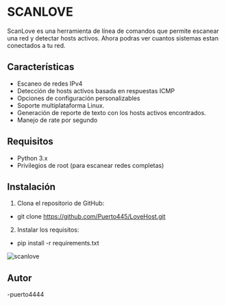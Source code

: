 # SCANLOVE

ScanLove es una herramienta de línea de comandos que permite escanear una red y detectar hosts activos. Ahora podras ver cuantos sistemas estan conectados a tu red.

## Características

- Escaneo de redes IPv4
- Detección de hosts activos basada en respuestas ICMP
- Opciones de configuración personalizables
- Soporte multiplataforma Linux.
- Generación de reporte de texto con los hosts activos encontrados.
- Manejo de rate por segundo

## Requisitos

- Python 3.x
- Privilegios de root (para escanear redes completas)

## Instalación

1. Clona el repositorio de GitHub:
- git clone https://github.com/Puerto445/LoveHost.git

2. Instalar los requisitos:
- pip install -r requirements.txt

![scanlove](https://github.com/user-attachments/assets/836142fc-ee7c-47be-892b-bf340351edcc)

## Autor
-puerto4444
 
